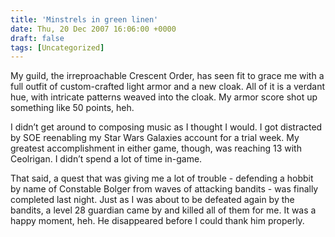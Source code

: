 ```yaml
---
title: 'Minstrels in green linen'
date: Thu, 20 Dec 2007 16:06:00 +0000
draft: false
tags: [Uncategorized]
---
```


My guild, the irreproachable Crescent Order, has seen fit to grace me with a full outfit of custom-crafted light armor and a new cloak. All of it is a verdant hue, with intricate patterns weaved into the cloak. My armor score shot up something like 50 points, heh.

I didn’t get around to composing music as I thought I would. I got distracted by SOE reenabling my Star Wars Galaxies account for a trial week. My greatest accomplishment in either game, though, was reaching 13 with Ceolrigan. I didn’t spend a lot of time in-game.

That said, a quest that was giving me a lot of trouble - defending a hobbit by name of Constable Bolger from waves of attacking bandits - was finally completed last night. Just as I was about to be defeated again by the bandits, a level 28 guardian came by and killed all of them for me. It was a happy moment, heh. He disappeared before I could thank him properly.
